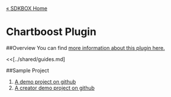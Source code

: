 [&#171; SDKBOX Home](http://sdkbox.com)

<h1>Chartboost Plugin</h1>

##Overview
You can find [more information about this plugin here.](http://www.cocos2d-x.org/sdkbox/chartboost)


<<[../shared/guides.md]


##Sample Project

1. [A demo project on github](https://github.com/sdkbox/sdkbox-sample-chartboost)
2. [A creator demo project on github](https://github.com/sdkbox/sdkbox-sample-ccc200/tree/chartboost)
